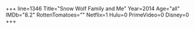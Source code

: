 +++
line=1346
Title="Snow Wolf Family and Me"
Year=2014
Age="all"
IMDb="8.2"
RottenTomatoes=""
Netflix=1
Hulu=0
PrimeVideo=0
Disney=0
+++

